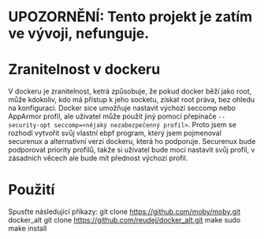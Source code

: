 # UPOZORNĚNÍ: Tento projekt je zatím ve vývoji, nefunguje.
# Zranitelnost v dockeru
V dockeru je zranitelnost, ketrá způsobuje, že pokud docker běží jako root, může kdokoliv, kdo má přístup k jeho socketu, získat root práva, bez ohledu na konfiguraci. Docker sice umožňuje nastavit výchozí seccomp nebo AppArmor profil, ale uživatel může použít jiný pomocí přepínače `--security-opt seccomp=<nějaký nezabezpečenný profil>`. Proto jsem se rozhodl vytvořit svůj vlastní ebpf program, který jsem pojmenoval securenux a alternativní verzi dockeru, která ho podporuje. Securenux bude podporovat priority profilů, takže si uživatel bude moci nastavit svůj profil, v zásadních věcech ale bude mít přednost výchozí profil.

# Použití
Spusťte následující příkazy:
    git clone https://github.com/moby/moby.git docker_alt
    git clone https://github.com/reudej/docker_alt.git
    make
    sudo make install

